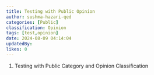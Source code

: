 ```yaml
---
title: Testing with Public Opinion
author: sushma-hazari-qed
categories: [Public]
classification: Opinion
tags: [test,opinion]
date: 2024-08-09 04:14:04 
updatedBy: 
likes: 0
---
```


1. Testing with Public Category and Opinion Classification
